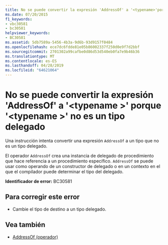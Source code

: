 ```yaml
---
title: No se puede convertir la expresión 'AddressOf' a '<typename>'porque'<typename>' no es un tipo delegado
ms.date: 07/20/2015
f1_keywords:
- vbc30581
- bc30581
helpviewer_keywords:
- BC30581
ms.assetid: 5db7589a-5456-4b3a-9d6b-93d9157f0484
ms.openlocfilehash: ece7dc6fdde81e05b86002337f250d0e9f7d2bbf
ms.sourcegitcommit: 2701302a99cafbe0d86d53d540eb0fa7e9b46b36
ms.translationtype: MT
ms.contentlocale: es-ES
ms.lasthandoff: 04/28/2019
ms.locfileid: "64621064"
---
```

# <a name="addressof-expression-cannot-be-converted-to-typename-because-typename-is-not-a-delegate-type"></a>No se puede convertir la expresión 'AddressOf' a '\<typename >' porque '\<typename >' no es un tipo delegado
Una instrucción intenta convertir una expresión `AddressOf` a un tipo que no es un tipo delegado.  
  
 El operador `AddressOf` crea una instancia de delegado de procedimiento que hace referencia a un procedimiento específico. `AddressOf` se puede usar como operando de un constructor de delegado o en un contexto en el que el compilador puede determinar el tipo del delegado.  
  
 **Identificador de error:** BC30581  
  
## <a name="to-correct-this-error"></a>Para corregir este error  
  
- Cambie el tipo de destino a un tipo delegado.  
  
## <a name="see-also"></a>Vea también

- [AddressOf (operador)](../../visual-basic/language-reference/operators/addressof-operator.md)
